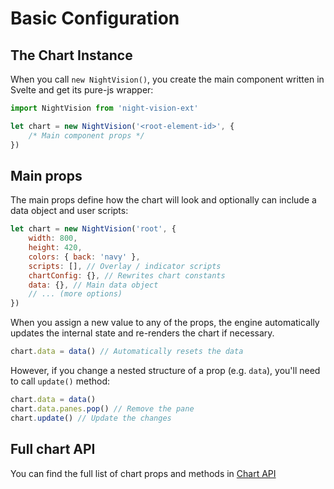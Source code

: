 
# Basic Configuration

## The Chart Instance

When you call `new NightVision()`, you create the main component written in Svelte and get its pure-js wrapper:

```js
import NightVision from 'night-vision-ext'

let chart = new NightVision('<root-element-id>', {
    /* Main component props */
})
```

## Main props

The main props define how the chart will look and optionally can include a data object and user scripts:

```js
let chart = new NightVision('root', {
    width: 800,
    height: 420,
    colors: { back: 'navy' },
    scripts: [], // Overlay / indicator scripts
    chartConfig: {}, // Rewrites chart constants
    data: {}, // Main data object
    // ... (more options)
})
```   

When you assign a new value to any of the props, the engine automatically updates the internal state and re-renders the chart if necessary.

```js
chart.data = data() // Automatically resets the data
```

However, if you change a nested structure of a prop (e.g. `data`), you'll need to call `update()` method:

```js
chart.data = data()
chart.data.panes.pop() // Remove the pane
chart.update() // Update the changes
```

## Full chart API

You can find the full list of chart props and methods in [Chart API](/guide/api/chart-api)
